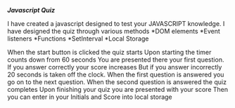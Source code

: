 ***Javascript Quiz***

I have created a javascript designed to test your JAVASCRIPT knowledge.
I have designed the quiz through various methods
*DOM elements
*Event listeners
*Functions
*SetInterval
*Local Storage



When the start button is clicked the quiz starts
Upon starting the timer counts down from 60 seconds
You are presented there your first question.
If you answer correctly your score increases 
But if you answer incorrectly 20 seconds is taken off the clock.
When the first question is answered you go on to the next question.
When the second question is answered the quiz completes
Upon finishing your quiz you are presented with your score
Then you can enter in your Initials and Score into local storage

